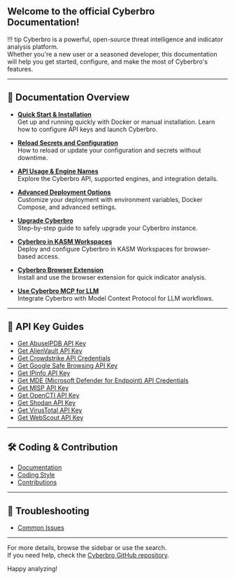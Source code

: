 ## Welcome to the official Cyberbro Documentation!

!!! tip
    Cyberbro is a powerful, open-source threat intelligence and indicator analysis platform.  
    Whether you're a new user or a seasoned developer, this documentation will help you get started, configure, and make the most of Cyberbro's features.

---

## 📖 Documentation Overview

- **[Quick Start & Installation](quick-start/Quick-start-&-Installation.md)**  
    Get up and running quickly with Docker or manual installation. Learn how to configure API keys and launch Cyberbro.

- **[Reload Secrets and Configuration](quick-start/Reload-secrets-and-configuration.md)**  
    How to reload or update your configuration and secrets without downtime.

- **[API Usage & Engine Names](quick-start/API-usage-and-engine-names.md)**  
    Explore the Cyberbro API, supported engines, and integration details.

- **[Advanced Deployment Options](quick-start/Advanced-options-for-deployment.md)**  
    Customize your deployment with environment variables, Docker Compose, and advanced settings.

- **[Upgrade Cyberbro](quick-start/Upgrade-Cyberbro.md)**  
    Step-by-step guide to safely upgrade your Cyberbro instance.

- **[Cyberbro in KASM Workspaces](integrations/Cyberbro-in-KASM-Workspaces.md)**  
    Deploy and configure Cyberbro in KASM Workspaces for browser-based access.

- **[Cyberbro Browser Extension](integrations/Cyberbro-browser-extension.md)**  
    Install and use the browser extension for quick indicator analysis.

- **[Use Cyberbro MCP for LLM](integrations/Use-Cyberbro-MCP-for-LLM.md)**  
    Integrate Cyberbro with Model Context Protocol for LLM workflows.

---

## 🔑 API Key Guides

- [Get AbuseIPDB API Key](api-keys/Get-AbuseIPDB-API-key.md)
- [Get AlienVault API Key](api-keys/Get-AlienVault-API-key.md)
- [Get Crowdstrike API Credentials](api-keys/Get-Crowdstrike-API-Credentials.md)
- [Get Google Safe Browsing API Key](api-keys/Get-Google-Safe-Browing-API-key.md)
- [Get IPinfo API Key](api-keys/Get-IPinfo-API-key.md)
- [Get MDE (Microsoft Defender for Endpoint) API Credentials](api-keys/Get-MDE-(Microsoft-Defender-for-Endpoint)-API-credentials.md)
- [Get MISP API Key](api-keys/Get-MISP-API-key.md)
- [Get OpenCTI API Key](api-keys/Get-OpenCTI-API-key.md)
- [Get Shodan API Key](api-keys/Get-Shodan-API-key.md)
- [Get VirusTotal API Key](api-keys/Get-VirusTotal-API-key.md)
- [Get WebScout API Key](api-keys/Get-WebScout-API-key.md)

---

## 🛠️ Coding & Contribution

- [Documentation](contribute/Documentation.md)
- [Coding Style](contribute/Coding-Style.md)
- [Contributions](contribute/Contributions.md)

---

## 🔎 Troubleshooting
- [Common Issues](troubleshooting/Common-Issues.md)

---

For more details, browse the sidebar or use the search.  
If you need help, check the [Cyberbro GitHub repository](https://github.com/stanfrbd/cyberbro).

Happy analyzing!
